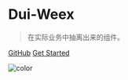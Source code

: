 # **Dui-Weex**

> 在实际业务中抽离出来的组件。

[GitHub](https://github.com/duxiangguo/dui-weex)
[Get Started](#dui-weex)


![color](#f8f8f8)
